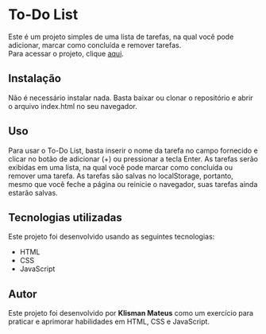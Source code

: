 <h1>To-Do List</h1>
Este é um projeto simples de uma lista de tarefas, na qual você pode adicionar, marcar como concluída e remover tarefas.
<br>
Para acessar o projeto, clique <a href="https://klisman.github.io/todo-list/">aqui</a>.

<h2>Instalação</h2>
Não é necessário instalar nada. Basta baixar ou clonar o repositório e abrir o arquivo index.html no seu navegador.

<h2>Uso</h2>
Para usar o To-Do List, basta inserir o nome da tarefa no campo fornecido e clicar no botão de adicionar (+) ou pressionar a tecla Enter. As tarefas serão exibidas em uma lista, na qual você pode marcar como concluída ou remover uma tarefa. As tarefas são salvas no localStorage, portanto, mesmo que você feche a página ou reinicie o navegador, suas tarefas ainda estarão salvas.

<h2>Tecnologias utilizadas</h2>
Este projeto foi desenvolvido usando as seguintes tecnologias:
<ul>
  <li>HTML</li>
  <li>CSS</li>
  <li>JavaScript</li>
</ul>

<h2>Autor</h2>
Este projeto foi desenvolvido por <b>Klisman Mateus</b> como um exercício para praticar e aprimorar habilidades em HTML, CSS e JavaScript.
